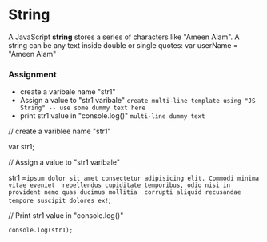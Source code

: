 # String

A JavaScript **string** stores a series of characters like "Ameen Alam". A string can be any text inside double or single quotes: var userName = "Ameen Alam"

### Assignment

- create a varibale name "str1"
- Assign a value to "str1 varibale"
``` create multi-line template using "JS String" -- use some dummy text here ```
- print str1 value in "console.log()" ```multi-line dummy text```


// create a variblee name "str1"

   var str1;

// Assign a value to "str1 varibale" 

   str1 =`ipsum dolor sit amet consectetur adipisicing elit. Commodi minima vitae eveniet 
        repellendus cupiditate temporibus, odio nisi in provident nemo quas ducimus mollitia 
        corrupti aliquid recusandae tempore suscipit dolores ex!`;  
    
// Print str1 value in "console.log()"

    console.log(str1);   
